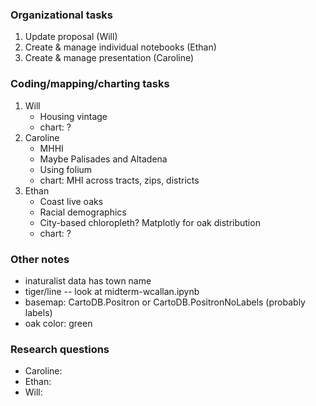 ### Organizational tasks
1. Update proposal (Will)
2. Create & manage individual notebooks (Ethan)
3. Create & manage presentation (Caroline)

### Coding/mapping/charting tasks
1. Will
   - Housing vintage
   - chart: ?
3. Caroline
   - MHHI
   - Maybe Palisades and Altadena
   - Using folium
   - chart: MHI across tracts, zips, districts
5. Ethan
   - Coast live oaks
   - Racial demographics
   - City-based chloropleth? Matplotly for oak distribution
   - chart: ?
  
### Other notes
- inaturalist data has town name
- tiger/line -- look at midterm-wcallan.ipynb
- basemap: CartoDB.Positron or CartoDB.PositronNoLabels (probably labels)
- oak color: green

### Research questions
- Caroline:
- Ethan:
- Will:
   
